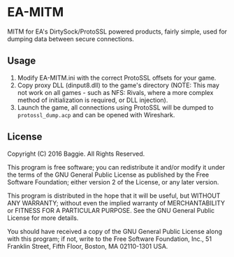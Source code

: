 # EA-MITM
MITM for EA's DirtySock/ProtoSSL powered products, fairly simple, used for dumping data between secure connections.

## Usage
1. Modify EA-MITM.ini with the correct ProtoSSL offsets for your game.
2. Copy proxy DLL (dinput8.dll) to the game's directory (NOTE: This may not work on all games - such as NFS: Rivals, where a more complex method of initialization is required, or DLL injection).
3. Launch the game, all connections using ProtoSSL will be dumped to `protossl_dump.acp` and can be opened with Wireshark.

## License
Copyright (C) 2016 Baggie. All Rights Reserved.

This program is free software; you can redistribute it and/or modify
it under the terms of the GNU General Public License as published by
the Free Software Foundation; either version 2 of the License, or any 
later version.

This program is distributed in the hope that it will be useful,
but WITHOUT ANY WARRANTY; without even the implied warranty of
MERCHANTABILITY or FITNESS FOR A PARTICULAR PURPOSE.  See the
GNU General Public License for more details.

You should have received a copy of the GNU General Public License along
with this program; if not, write to the Free Software Foundation, Inc.,
51 Franklin Street, Fifth Floor, Boston, MA 02110-1301 USA.